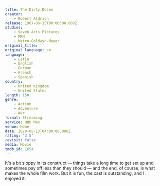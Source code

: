 ```yaml
---
title: The Dirty Dozen
creator:
    - Robert Aldrich
release: 1967-06-15T00:00:00.000Z
studios:
    - Seven Arts Pictures
    - MKH
    - Metro-Goldwyn-Mayer
original_title: ''
original_language: en
language:
    - Latin
    - English
    - German
    - French
    - Spanish
country:
    - United Kingdom
    - United States
length: 150
genre:
    - Action
    - Adventure
    - War
format: Streaming
service: HBO Max
venue: Home
date: 2020-08-13T04:00:00.000Z
rating: '3.5'
revisit: false
media: Movie
tmdb_id: 1654
---
```


It's a bit sloppy in its construct — things take a long time to get set up and sometimes pay off less than they should — and the end, of course, is what makes the whole film work. But it is fun, the cast is outstanding, and I enjoyed it.
